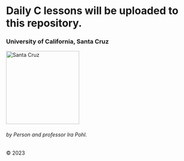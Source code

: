 <h1>Daily C lessons will be uploaded to this repository.</h1>
<h3>University of California, Santa Cruz</h3>
<img src="https://upload.wikimedia.org/wikipedia/commons/thumb/5/53/The_University_of_California_1868_UCSC.svg/1200px-The_University_of_California_1868_UCSC.svg.png" alt="Santa Cruz" width="200px">
<h6>by Person and professor Ira Pohl.</h6>
<p>&copy; 2023</p>
